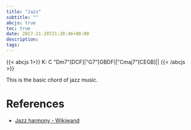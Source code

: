```yaml
---
title: "Jazz"
subtitle: ""
abcjs: true
toc: true
date: 2017-11-28T21:28:46+08:00
description:
tags:
---
```


{{< abcjs 1>}}
K: C
"Dm7"[DCF]|"G7"[GBDF]|"Cmaj7"[CEGB]||
{{< /abcjs >}}

This is the basic chord of jazz music.

# References
- [Jazz harmony - Wikiwand][@1]

<!-- reference links -->

[@1]: https://www.wikiwand.com/en/Jazz_harmony
